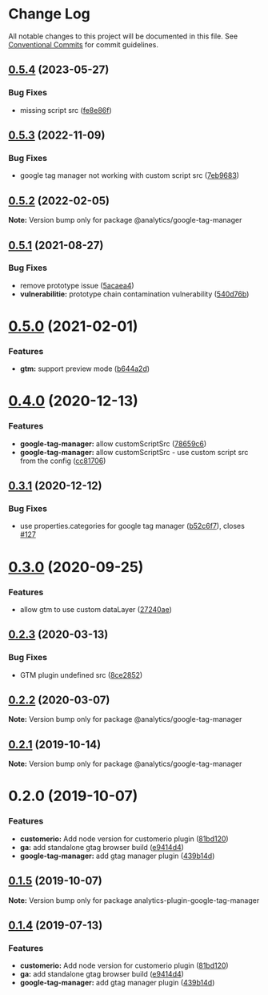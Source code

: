 # Change Log

All notable changes to this project will be documented in this file.
See [Conventional Commits](https://conventionalcommits.org) for commit guidelines.

## [0.5.4](https://github.com/DavidWells/analytics/compare/@analytics/google-tag-manager@0.5.3...@analytics/google-tag-manager@0.5.4) (2023-05-27)


### Bug Fixes

* missing script src ([fe8e86f](https://github.com/DavidWells/analytics/commit/fe8e86f0b441d1908a07368ccc3a3f2f6c9ae1ee))





## [0.5.3](https://github.com/DavidWells/analytics/compare/@analytics/google-tag-manager@0.5.2...@analytics/google-tag-manager@0.5.3) (2022-11-09)


### Bug Fixes

* google tag manager not working with custom script src ([7eb9683](https://github.com/DavidWells/analytics/commit/7eb96834b9d3fec8f06ebda72bd04e1986018e96))





## [0.5.2](https://github.com/DavidWells/analytics/compare/@analytics/google-tag-manager@0.5.1...@analytics/google-tag-manager@0.5.2) (2022-02-05)

**Note:** Version bump only for package @analytics/google-tag-manager





## [0.5.1](https://github.com/DavidWells/analytics/compare/@analytics/google-tag-manager@0.5.0...@analytics/google-tag-manager@0.5.1) (2021-08-27)


### Bug Fixes

* remove prototype issue ([5acaea4](https://github.com/DavidWells/analytics/commit/5acaea4))
* **vulnerabilitie:** prototype chain contamination vulnerability ([540d76b](https://github.com/DavidWells/analytics/commit/540d76b))





# [0.5.0](https://github.com/DavidWells/analytics/compare/@analytics/google-tag-manager@0.4.0...@analytics/google-tag-manager@0.5.0) (2021-02-01)


### Features

* **gtm:** support preview mode ([b644a2d](https://github.com/DavidWells/analytics/commit/b644a2d))





# [0.4.0](https://github.com/DavidWells/analytics/compare/@analytics/google-tag-manager@0.3.1...@analytics/google-tag-manager@0.4.0) (2020-12-13)


### Features

* **google-tag-manager:** allow customScriptSrc ([78659c6](https://github.com/DavidWells/analytics/commit/78659c6))
* **google-tag-manager:** allow customScriptSrc - use custom script src from the config ([cc81706](https://github.com/DavidWells/analytics/commit/cc81706))





## [0.3.1](https://github.com/DavidWells/analytics/compare/@analytics/google-tag-manager@0.3.0...@analytics/google-tag-manager@0.3.1) (2020-12-12)


### Bug Fixes

* use properties.categories for google tag manager ([b52c6f7](https://github.com/DavidWells/analytics/commit/b52c6f7)), closes [#127](https://github.com/DavidWells/analytics/issues/127)





# [0.3.0](https://github.com/DavidWells/analytics/compare/@analytics/google-tag-manager@0.2.3...@analytics/google-tag-manager@0.3.0) (2020-09-25)


### Features

* allow gtm to use custom dataLayer ([27240ae](https://github.com/DavidWells/analytics/commit/27240ae))





## [0.2.3](https://github.com/DavidWells/analytics/compare/@analytics/google-tag-manager@0.2.2...@analytics/google-tag-manager@0.2.3) (2020-03-13)


### Bug Fixes

* GTM plugin undefined src ([8ce2852](https://github.com/DavidWells/analytics/commit/8ce2852))





## [0.2.2](https://github.com/DavidWells/analytics/compare/@analytics/google-tag-manager@0.2.1...@analytics/google-tag-manager@0.2.2) (2020-03-07)

**Note:** Version bump only for package @analytics/google-tag-manager





## [0.2.1](https://github.com/DavidWells/analytics/compare/@analytics/google-tag-manager@0.2.0...@analytics/google-tag-manager@0.2.1) (2019-10-14)

**Note:** Version bump only for package @analytics/google-tag-manager





# 0.2.0 (2019-10-07)


### Features

* **customerio:** Add node version for customerio plugin ([81bd120](https://github.com/DavidWells/analytics/commit/81bd120))
* **ga:** add standalone gtag browser build ([e9414d4](https://github.com/DavidWells/analytics/commit/e9414d4))
* **google-tag-manager:** add gtag manager plugin ([439b14d](https://github.com/DavidWells/analytics/commit/439b14d))





## [0.1.5](https://github.com/DavidWells/analytics/compare/analytics-plugin-google-tag-manager@0.1.4...analytics-plugin-google-tag-manager@0.1.5) (2019-10-07)

**Note:** Version bump only for package analytics-plugin-google-tag-manager





## [0.1.4](https://github.com/DavidWells/analytics/compare/analytics-plugin-google-tag-manager@0.1.4...analytics-plugin-google-tag-manager@0.1.4) (2019-07-13)


### Features

* **customerio:** Add node version for customerio plugin ([81bd120](https://github.com/DavidWells/analytics/commit/81bd120))
* **ga:** add standalone gtag browser build ([e9414d4](https://github.com/DavidWells/analytics/commit/e9414d4))
* **google-tag-manager:** add gtag manager plugin ([439b14d](https://github.com/DavidWells/analytics/commit/439b14d))

